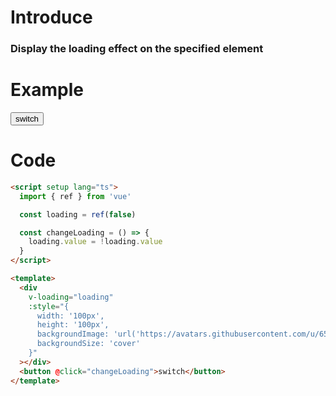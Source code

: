 # Introduce

### Display the loading effect on the specified element

# Example

<script setup>
import { ref } from 'vue'

const loading = ref(false)

const changeLoading = () => {
  loading.value = !loading.value
}

const style = {
  width: '100px',
  height: '100px',
  backgroundImage: `url("https://avatars.githubusercontent.com/u/65016011?v=4")`,
  backgroundSize: 'cover'
}

</script>

<div
  v-loading="loading"
  :style="style"
></div>
<button @click="changeLoading">switch</button>

# Code

```html
<script setup lang="ts">
  import { ref } from 'vue'

  const loading = ref(false)

  const changeLoading = () => {
    loading.value = !loading.value
  }
</script>

<template>
  <div
    v-loading="loading"
    :style="{
      width: '100px',
      height: '100px',
      backgroundImage: 'url('https://avatars.githubusercontent.com/u/65016011?v=4')',
      backgroundSize: 'cover'
    }"
  ></div>
  <button @click="changeLoading">switch</button>
</template>
```

